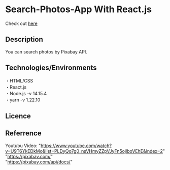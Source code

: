 


# Search-Photos-App With React.js  

Check out  [here](https://shio-max.github.io/search-photos-app/)

## Description  
 
You can search photos by Pixabay API.

## Technologies/Environments  

・HTML/CSS  
・React.js  
・Node.js -v 14.15.4  
・yarn -v 1.22.10  

## Licence


## Referrence

Youtubu Video: "https://www.youtube.com/watch?v=U9T6YkEDkMo&list=PLDyQo7g0_nsVHmyZZpVJyFn5ojlboVEhE&index=2"  
"https://pixabay.com/"  
"https://pixabay.com/api/docs/"  

